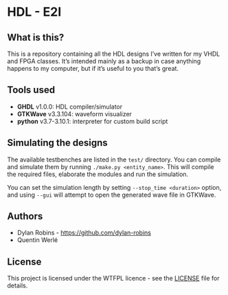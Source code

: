 # HDL - E2I

## What is this?

This is a repository containing all the HDL designs I’ve written for my VHDL and FPGA classes. It’s intended mainly as a backup in case anything happens to my computer, but if it’s useful to you that’s great.

## Tools used

- **GHDL** v1.0.0: HDL compiler/simulator
- **GTKWave** v3.3.104: waveform visualizer
- **python** v3.7-3.10.1: interpreter for custom build script

## Simulating the designs

The available testbenches are listed in the `test/` directory. You can compile and simulate them by running `./make.py <entity_name>`. This will compile the required files, elaborate the modules and run the simulation.

You can set the simulation length by setting `--stop_time <duration>` option, and using `--gui` will attempt to open the generated wave file in GTKWave.

## Authors

- Dylan Robins - https://github.com/dylan-robins
- Quentin Werlé

## License

This project is licensed under the WTFPL licence - see the [LICENSE](https://github.com/dylan-robins/HDL-E2I/blob/main/LICENCE) file for details.